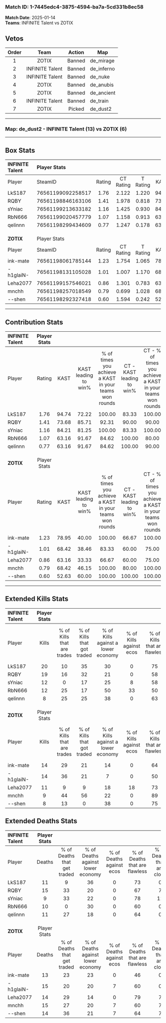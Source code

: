 ### Match ID: 1-7445edc4-3875-4594-ba7a-5cd331b8ec58  
**Match Date**: 2025-01-14  
**Teams**: INFINITE Talent vs ZOTIX  

## Vetos  

| Order | Team | Action | Map |
| :---: | :--: | :----: | --- |
| 1 | ZOTIX | Banned | de_mirage |
| 2 | INFINITE Talent | Banned | de_inferno |
| 3 | INFINITE Talent | Banned | de_nuke |
| 4 | ZOTIX | Banned | de_anubis |
| 5 | ZOTIX | Banned | de_ancient |
| 6 | INFINITE Talent | Banned | de_train |
| 7 | ZOTIX | Picked | de_dust2 |

---  

### **Map**: de_dust2 - INFINITE Talent (13) vs ZOTIX (6)  
---  

## Box Stats  

| **INFINITE Talent** | Player Stats      |        |           |          |       |       |       |         |        |      |     |
| :- | :- | :-: | :-: | :-: | :-: | :-: | :-: | :-: | :-: | :-: | :-: |
| Player              | SteamID           | Rating | CT Rating | T Rating | KAST  |  ADR  | Kills | Assists | Deaths | K/D  | HS% |
| LkS187              | 76561199092258517 |  1.76  |   2.122   |  1.220   | 94.74 | 109.3 |  20   |   11    |   11   | 1.82 | 35  |
| RQBY                | 76561198846163106 |  1.41  |   1.978   |  0.818   | 73.68 | 97.7  |  19   |   10    |   15   | 1.27 | 57  |
| sYniac              | 76561199213633182 |  1.16  |   1.425   |  0.930   | 84.21 | 59.0  |  12   |    0    |   9    | 1.33 | 50  |
| RbN666              | 76561199020457779 |  1.07  |   1.158   |  0.913   | 63.16 | 79.3  |  12   |    5    |   10   | 1.20 | 33  |
| qelinnn             | 76561198299434609 |  0.77  |   1.247   |  0.178   | 63.16 | 54.1  |   8   |    3    |   11   | 0.73 | 37  |
|                     |                   |        |           |          |       |       |       |         |        |      |     |
|                     |                   |        |           |          |       |       |       |         |        |      |     |
|                     |                   |        |           |          |       |       |       |         |        |      |     |
| **ZOTIX**           | Player Stats      |        |           |          |       |       |       |         |        |      |     |
| Player              | SteamID           | Rating | CT Rating | T Rating | KAST  |  ADR  | Kills | Assists | Deaths | K/D  | HS% |
| ink-mate            | 76561198061785144 |  1.23  |   1.754   |  1.065   | 78.95 | 88.3  |  14   |    8    |   13   | 1.08 | 42  |
| -h1glaiN-           | 76561198131105028 |  1.01  |   1.007   |  1.170   | 68.42 | 72.6  |  14   |    1    |   15   | 0.93 | 64  |
| Leha2077            | 76561199157546021 |  0.86  |   1.301   |  0.783   | 63.16 | 63.0  |  11   |    5    |   14   | 0.79 | 72  |
| mnchh               | 76561198257018549 |  0.79  |   0.699   |  1.028   | 68.42 | 64.2  |   9   |    7    |   15   | 0.60 | 55  |
| --shen              | 76561198292327418 |  0.60  |   1.594   |  0.242   | 52.63 | 52.3  |   8   |    3    |   14   | 0.57 | 37  |
---  

## Contribution Stats  

| **INFINITE Talent** | Player Stats |       |                      |                                                        |                           |                                                             |                          |                                                            |
| :- | :-: | :-: | :-: | :-: | :-: | :-: | :-: | :-: |
| Player              |    Rating    | KAST  | KAST leading to win% | % of times you achieve a KAST in your teams won rounds | CT - KAST leading to win% | CT - % of times you achieve a KAST in your teams won rounds | T - KAST leading to win% | T - % of times you achieve a KAST in your teams won rounds |
| LkS187              |     1.76     | 94.74 |        72.22         |                         100.00                         |           83.33           |                           100.00                            |          50.00           |                           100.00                           |
| RQBY                |     1.41     | 73.68 |        85.71         |                         92.31                          |           90.00           |                            90.00                            |          75.00           |                           100.00                           |
| sYniac              |     1.16     | 84.21 |        81.25         |                         100.00                         |           83.33           |                           100.00                            |          75.00           |                           100.00                           |
| RbN666              |     1.07     | 63.16 |        91.67         |                         84.62                          |          100.00           |                            80.00                            |          75.00           |                           100.00                           |
| qelinnn             |     0.77     | 63.16 |        91.67         |                         84.62                          |          100.00           |                            90.00                            |          66.67           |                           66.67                            |
|                     |              |       |                      |                                                        |                           |                                                             |                          |                                                            |
|                     |              |       |                      |                                                        |                           |                                                             |                          |                                                            |
|                     |              |       |                      |                                                        |                           |                                                             |                          |                                                            |
| **ZOTIX**           | Player Stats |       |                      |                                                        |                           |                                                             |                          |                                                            |
| Player              |    Rating    | KAST  | KAST leading to win% | % of times you achieve a KAST in your teams won rounds | CT - KAST leading to win% | CT - % of times you achieve a KAST in your teams won rounds | T - KAST leading to win% | T - % of times you achieve a KAST in your teams won rounds |
| ink-mate            |     1.23     | 78.95 |        40.00         |                         100.00                         |           66.67           |                           100.00                            |          22.22           |                           100.00                           |
| -h1glaiN-           |     1.01     | 68.42 |        38.46         |                         83.33                          |           60.00           |                            75.00                            |          25.00           |                           100.00                           |
| Leha2077            |     0.86     | 63.16 |        33.33         |                         66.67                          |           60.00           |                            75.00                            |          14.29           |                           50.00                            |
| mnchh               |     0.79     | 68.42 |        46.15         |                         100.00                         |           80.00           |                           100.00                            |          25.00           |                           100.00                           |
| --shen              |     0.60     | 52.63 |        60.00         |                         100.00                         |          100.00           |                           100.00                            |          33.33           |                           100.00                           |
---  

## Extended Kills Stats  

| **INFINITE Talent** | Player Stats |                            |                            |                                    |                         |                              |                                 |                                       |                    |           |
| :- | :-: | :-: | :-: | :-: | :-: | :-: | :-: | :-: | :-: | :-: |
| Player              |    Kills     | % of Kills that are trades | % of Kills that got traded | % of Kills against a lower economy | % of Kills against ecos | % of Kills that are flawless | % of Kills that are close duels | % of Kills that are assisted by flash | Pistol Round Kills | AWP Kills |
| LkS187              |      20      |             10             |             35             |                 30                 |            0            |              75              |               10                |                   0                   |         2          |     0     |
| RQBY                |      19      |             16             |             32             |                 21                 |            0            |              58              |                0                |                  21                   |         0          |     0     |
| sYniac              |      12      |             0              |             17             |                 25                 |            8            |              58              |                8                |                  17                   |         2          |     6     |
| RbN666              |      12      |             25             |             17             |                 50                 |           33            |              50              |                0                |                  17                   |         0          |     0     |
| qelinnn             |      8       |             25             |             25             |                 38                 |            0            |              63              |                0                |                   0                   |         0          |     0     |
|                     |              |                            |                            |                                    |                         |                              |                                 |                                       |                    |           |
|                     |              |                            |                            |                                    |                         |                              |                                 |                                       |                    |           |
|                     |              |                            |                            |                                    |                         |                              |                                 |                                       |                    |           |
| **ZOTIX**           | Player Stats |                            |                            |                                    |                         |                              |                                 |                                       |                    |           |
| Player              |    Kills     | % of Kills that are trades | % of Kills that got traded | % of Kills against a lower economy | % of Kills against ecos | % of Kills that are flawless | % of Kills that are close duels | % of Kills that are assisted by flash | Pistol Round Kills | AWP Kills |
| ink-mate            |      14      |             29             |             21             |                 14                 |            0            |              64              |                0                |                   0                   |         2          |     2     |
| -h1glaiN-           |      14      |             36             |             21             |                 7                  |            0            |              50              |                7                |                   7                   |         1          |     0     |
| Leha2077            |      11      |             9              |             9              |                 18                 |           18            |              73              |                0                |                   9                   |         0          |     1     |
| mnchh               |      9       |             44             |             56             |                 22                 |            0            |              89              |                0                |                   0                   |         3          |     0     |
| --shen              |      8       |             13             |             0              |                 38                 |            0            |              75              |               13                |                   0                   |         4          |     1     |
## Extended Deaths Stats  

| **INFINITE Talent** | Player Stats |                             |                                   |                          |                               |                            |                           |               |
| :- | :-: | :-: | :-: | :-: | :-: | :-: | :-: | :-: |
| Player              |    Deaths    | % of Deaths that get traded | % of Deaths against lower economy | % of Deaths against ecos | % of Deaths that are flawless | % of Deaths that are close | % of Deaths while blinded | Deaths to AWP |
| LkS187              |      11      |              9              |                36                 |            0             |              73               |             0              |             0             |       1       |
| RQBY                |      15      |             33              |                20                 |            0             |              67               |             7              |             7             |       0       |
| sYniac              |      9       |             33              |                22                 |            0             |              78               |             11             |             0             |       1       |
| RbN666              |      10      |              0              |                30                 |            0             |              60               |             0              |            10             |       2       |
| qelinnn             |      11      |             27              |                18                 |            0             |              64               |             0              |             0             |       0       |
|                     |              |                             |                                   |                          |                               |                            |                           |               |
|                     |              |                             |                                   |                          |                               |                            |                           |               |
|                     |              |                             |                                   |                          |                               |                            |                           |               |
| **ZOTIX**           | Player Stats |                             |                                   |                          |                               |                            |                           |               |
| Player              |    Deaths    | % of Deaths that get traded | % of Deaths against lower economy | % of Deaths against ecos | % of Deaths that are flawless | % of Deaths that are close | % of Deaths while blinded | Deaths to AWP |
| ink-mate            |      13      |             23              |                23                 |            0             |              46               |             0              |             0             |       1       |
| -h1glaiN-           |      15      |             20              |                20                 |            7             |              60               |             0              |            13             |       1       |
| Leha2077            |      14      |             29              |                14                 |            0             |              79               |             7              |             7             |       1       |
| mnchh               |      15      |             27              |                20                 |            7             |              60               |             7              |            27             |       1       |
| --shen              |      14      |             36              |                21                 |            7             |              64               |             7              |             7             |       2       |
